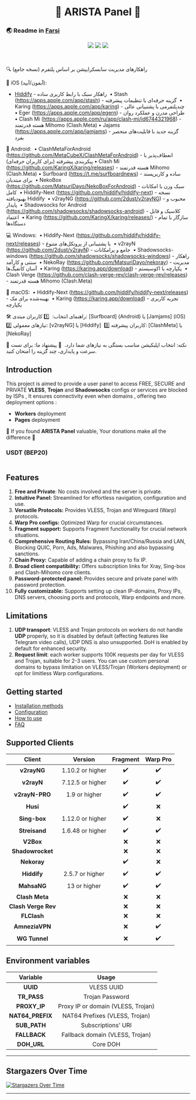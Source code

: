 <h1 align="center">🚀 ARISTA Panel 🚀</h1>

### 🌏 Readme in [Farsi](README_FA.md)

<p align="center">
  <img src="docs/assets/images/panel-overview.jpg">
  <img src="docs/assets/images/panel-overview1.jpg">
  <img src="docs/assets/images/panel-overview2.jpg">
</p>
<br>


🔍 راهکارهای مدیریت سابسکرایپشن بر اساس پلتفرم (نسخه جامع)  

🍎 iOS (آیفون/آیپد):  
- [Hiddify](https://apps.apple.com/app/hiddify) - راهکار سبک با رابط کاربری ساده  
• Stash (https://apps.apple.com/app/stash) - گزینه حرفه‌ای با تنظیمات پیشرفته  
• Karing (https://apps.apple.com/app/karing) - چندپلتفرمی با پشتیبانی عالی  
• Eger (https://apps.apple.com/app/egern) - طراحی مدرن و عملکرد روان  
• Clash Mi (https://apps.apple.com/ru/app/clash-mi/id6744321968) - هسته قدرتمند Mihomo (Clash.Meta)
• Jajams (https://apps.apple.com/app/jamjams) - گزینه جدید با قابلیت‌های منحصر بفرد  

🤖 Android:  
• ClashMetaForAndroid (https://github.com/MetaCubeX/ClashMetaForAndroid) - انعطاف‌پذیر با پیکربندی پیشرفته (برای کاربران حرفه‌ای)
• Clash Mi (https://github.com/KaringX/karing/releases) - هسته قدرتمند Mihomo (Clash.Meta)
• Surfboard (https://t.me/surfboardnews) - ساده و کاربرپسند برای مبتدیان  
• NekoBox (https://github.com/MatsuriDayo/NekoBoxForAndroid) - سبک وزن با امکانات کامل  
• Hiddify-Next (https://github.com/hiddify/hiddify-next) - نسخه بهبودیافته Hiddify  
• v2rayNG (https://github.com/2dust/v2rayNG) - محبوب و پایدار  
• Shadowsocks for Android (https://github.com/shadowsocks/shadowsocks-android) - کلاسیک و قابل اعتماد  
• Karing (https://github.com/KaringX/karing/releases/) - سازگار با تمام دستگاه‌ها  

💻 Windows:  
• Hiddify-Next (https://github.com/hiddify/hiddify-next/releases) - با پشتیبانی از پروتکل‌های متنوع  
• v2rayN (https://github.com/2dust/v2rayN) - جامع و پرامکانات  
• Shadowsocks-windows (https://github.com/shadowsocks/shadowsocks-windows) - راهکار سنتی و کارآمد  
• NekoRay (https://github.com/MatsuriDayo/nekoray) - مدیریت آسان کانفیگ‌ها  
• Karing (https://karing.app/download) - یکپارچه با اکوسیستم  
• Clash Verge (https://github.com/clash-verge-rev/clash-verge-rev/releases) - هسته قدرتمند Mihomo (Clash.Meta)

🍏 macOS:  
• Hiddify-Next (https://github.com/hiddify/hiddify-next/releases) - بهینه‌شده برای مک  
• Karing (https://karing.app/download) - تجربه کاربری یکپارچه  

🛠️ راهنمای انتخاب:  
1️⃣ کاربران مبتدی: [Surfboard] (Android) یا [Jamjams] (iOS)  
2️⃣ نیازهای معمولی: [v2rayNG] یا [Hiddify]  
3️⃣ کاربران پیشرفته: [ClashMeta] یا [NekoRay]

🔹 نکته: انتخاب اپلیکیشن مناسب بستگی به نیازهای شما دارد.  
🔹 پیشنهاد ما: برای تست سرعت و پایداری، چند گزینه را امتحان کنید.



## Introduction

This project is aimed to provide a user panel to access FREE, SECURE and PRIVATE **VLESS**, **Trojan** and **Shadowsocks** configs or services are blocked by ISPs , It ensures connectivity even when domains , offering two deployment options :

- **Workers** deployment
- **Pages** deployment

🌟 If you found **ARISTA Panel** valuable, Your donations make all the difference 🌟

### USDT (BEP20)

```text

```

## Features

1. **Free and Private**: No costs involved and the server is private.
2. **Intuitive Panel:** Streamlined for effortless navigation, configuration and use.
3. **Versatile Protocols:** Provides VLESS, Trojan and Wireguard (Warp) protocols.
4. **Warp Pro configs:** Optimized Warp for crucial circumstances.
5. **Fragment support:** Supports Fragment functionality for crucial network situations.
6. **Comprehensive Routing Rules:** Bypassing Iran/China/Russia and LAN, Blocking QUIC, Porn, Ads, Malwares, Phishing and also bypassing sanctions.
7. **Chain Proxy:** Capable of adding a chain proxy to fix IP.
8. **Broad client compatibility:** Offers subscription links for Xray, Sing-box and Clash-Mihomo core clients.
9. **Password-protected panel:** Provides secure and private panel with password protection.
10. **Fully customizable:** Supports setting up clean IP-domains, Proxy IPs, DNS servers, choosing ports and protocols, Warp endpoints and more.

## Limitations

1. **UDP transport**: VLESS and Trojan protocols on workers do not handle **UDP** properly, so it is disabled by default (affecting features like Telegram video calls), UDP DNS is also unsupported. DoH is enabled by default for enhanced security.
2. **Request limit**: each worker supports 100K requests per day for VLESS and Trojan, suitable for 2-3 users. You can use custom personal domains to bypass limitation on VLESS/Trojan (Workers deployment) or opt for limitless Warp configurations.

## Getting started

- [Installation methods]()
- [Configuration]()
- [How to use]()
- [FAQ](https://arista-project.github.io/Arista-Panel/en/faq/)

## Supported Clients

|       Client        |     Version      |      Fragment      |      Warp Pro      |
| :-----------------: | :--------------: | :----------------: | :----------------: |
|     **v2rayNG**     | 1.10.2 or higher | :heavy_check_mark: | :heavy_check_mark: |
|     **v2rayN**      | 7.12.5 or higher | :heavy_check_mark: | :heavy_check_mark: |
|   **v2rayN-PRO**    |  1.9 or higher   | :heavy_check_mark: | :heavy_check_mark: |
|      **Husi**       |                  | :heavy_check_mark: |        :x:         |
|    **Sing-box**     | 1.12.0 or higher | :heavy_check_mark: |        :x:         |
|    **Streisand**    | 1.6.48 or higher | :heavy_check_mark: | :heavy_check_mark: |
|      **V2Box**      |                  |        :x:         |        :x:         |
|  **Shadowrocket**   |                  |        :x:         |        :x:         |
|     **Nekoray**     |                  | :heavy_check_mark: |        :x:         |
|     **Hiddify**     | 2.5.7 or higher  | :heavy_check_mark: | :heavy_check_mark: |
|     **MahsaNG**     |   13 or higher   | :heavy_check_mark: | :heavy_check_mark: |
|   **Clash Meta**    |                  |        :x:         |        :x:         |
| **Clash Verge Rev** |                  |        :x:         |        :x:         |
|     **FLClash**     |                  |        :x:         |        :x:         |
|   **AmneziaVPN**    |                  |        :x:         | :heavy_check_mark: |
|    **WG Tunnel**    |                  |        :x:         | :heavy_check_mark: |

## Environment variables

|     Variable     |               Usage                |
| :--------------: | :--------------------------------: |
|     **UUID**     |             VLESS UUID             |
|   **TR_PASS**    |          Trojan Password           |
|   **PROXY_IP**   | Proxy IP or domain (VLESS, Trojan) |
| **NAT64_PREFIX** |   NAT64 Prefixes (VLESS, Trojan)   |
|   **SUB_PATH**   |         Subscriptions' URI         |
|   **FALLBACK**   |  Fallback domain (VLESS, Trojan)   |
|   **DOH_URL**    |              Core DOH              |

---

## Stargazers Over Time

[![Stargazers Over Time](https://starchart.cc/bia-pain-bache/BPB-Worker-Panel.svg?variant=adaptive)](https://starchart.cc/)

---
